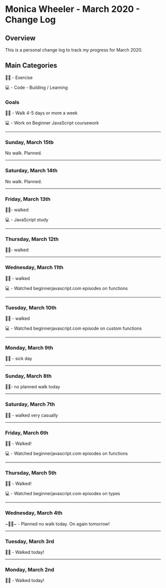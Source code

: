 # Monica Wheeler - March 2020 - Change Log

## Overview

This is a personal change log to track my progress for March 2020. 

## Main Categories

🚶‍♀️ - Exercise

💻 - Code - Building / Learning

### Goals

🚶‍♀️ - Walk 4-5 days or more a week

💻 - Work on Beginner JavaScript coursework

--- 

### Sunday, March 15tb

No walk. Planned. 

---

### Saturday, March 14th

No walk. Planned. 

---

### Friday, March 13th

🚶‍♀️- walked

💻 - JavaScript study

---

### Thursday, March 12th

🚶‍♀️- walked

---


### Wednesday, March 11th

🚶‍♀️ - walked

💻 - Watched beginnerjavascript.com episodes on functions

--- 

### Tuesday, March 10th

🚶‍♀️ - walked

💻 - Watched beginnerjavascript.com episode on custom functions

--- 

### Monday, March 9th

🚶‍♀️ - sick day

---

### Sunday, March 8th

🚶‍♀️- no planned walk today 

---

### Saturday, March 7th

🚶‍♀️ - walked very casually

---

### Friday, March 6th

🚶‍♀️ - Walked!

💻 - Watched beginnerjavascript.com episodes on functions

---

### Thursday, March 5th

🚶‍♀️ - Walked!

💻 - Watched beginnerjavascript.com episodes on types

---

### Wednesday, March 4th

~🚶‍♀️~ - Planned no walk today. On again tomorrow!

---

### Tuesday, March 3rd
🚶‍♀️ - Walked today! 

---

### Monday, March 2nd
🚶‍♀️ - Walked today! 
